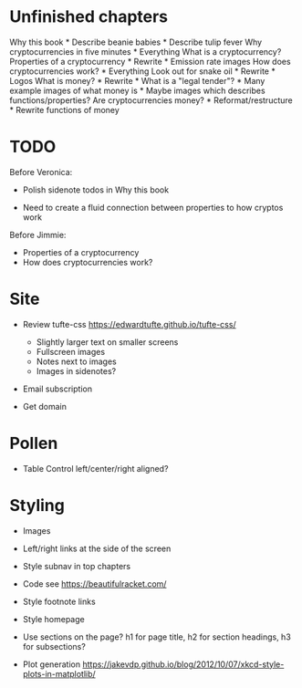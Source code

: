 # Unfinished chapters

Why this book
    * Describe beanie babies
    * Describe tulip fever
Why cryptocurrencies in five minutes
    * Everything
What is a cryptocurrency?
  Properties of a cryptocurrency
    * Rewrite
    * Emission rate images
  How does cryptocurrencies work?
    * Everything
  Look out for snake oil
    * Rewrite
    * Logos
  What is money?
    * Rewrite
    * What is a "legal tender"?
    * Many example images of what money is
    * Maybe images which describes functions/properties?
  Are cryptocurrencies money?
    * Reformat/restructure
    * Rewrite functions of money

# TODO

Before Veronica:
* Polish sidenote todos in Why this book

* Need to create a fluid connection between properties to how cryptos work

Before Jimmie:
* Properties of a cryptocurrency
* How does cryptocurrencies work?

# Site

* Review tufte-css
    https://edwardtufte.github.io/tufte-css/
    * Slightly larger text on smaller screens
    * Fullscreen images
    * Notes next to images
    * Images in sidenotes?

* Email subscription
* Get domain

# Pollen

* Table
    Control left/center/right aligned?

# Styling

* Images
* Left/right links at the side of the screen
* Style subnav in top chapters

* Code
  see https://beautifulracket.com/
* Style footnote links
* Style homepage
* Use sections on the page? h1 for page title, h2 for section headings, h3 for subsections?
* Plot generation
  https://jakevdp.github.io/blog/2012/10/07/xkcd-style-plots-in-matplotlib/

